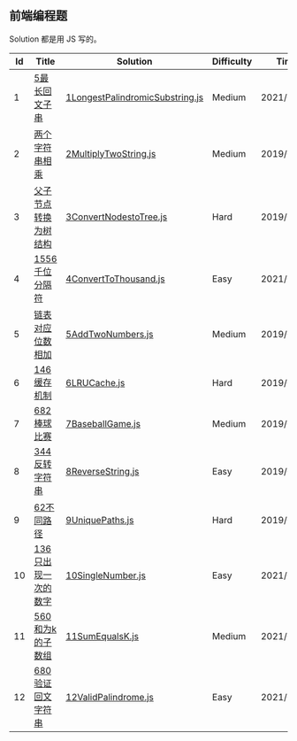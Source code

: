 ## 前端编程题

Solution 都是用 JS 写的。

| Id  | Title  | Solution  | Difficulty  | Time |
| ------------ | ------------ | ------------ | ------------ | ------------ |
|1|[5最长回文子串](https://leetcode-cn.com/problems/longest-palindromic-substring/)|[1LongestPalindromicSubstring.js](./src/1LongestPalindromicSubstring.js)|Medium|2021/06/08|
|2|[两个字符串相乘](https://www.nowcoder.com/questionTerminal/ff74b3d786de4a30b4cd49b8ad97467f)|[2MultiplyTwoString.js](./src/2MultiplyTwoString.js)|Medium|2019/03/01|
|3|[父子节点转换为树结构](./src/3ConvertNodestoTree/src.js)|[3ConvertNodestoTree.js](./src/3ConvertNodestoTree.js)|Hard|2019/03/04|
|4|[1556千位分隔符](https://leetcode-cn.com/problems/thousand-separator/)|[4ConvertToThousand.js](./src/4ConvertToThousand.js)|Easy|2021/06/10|
|5|[链表对应位数相加](https://leetcode.com/problems/add-two-numbers/)|[5AddTwoNumbers.js](./src/5AddTwoNumbers.js)|Medium|2019/03/18|
|6|[146缓存机制](https://leetcode-cn.com/problems/lru-cache/)|[6LRUCache.js](./src/6LRUCache.js)|Hard|2019/03/18|
|7|[682棒球比赛](https://leetcode-cn.com/problems/baseball-game/)|[7BaseballGame.js](./src/7BaseballGame.js)|Medium|2019/05/03|
|8|[344反转字符串](https://leetcode-cn.com/problems/reverse-string/)|[8ReverseString.js](./src/8ReverseString.js)|Easy|2019/05/20|
|9|[62不同路径](https://leetcode-cn.com/problems/unique-paths/)|[9UniquePaths.js](./src/9UniquePaths.js)|Hard|2019/05/20|
|10|[136只出现一次的数字](https://leetcode-cn.com/problems/single-number/)|[10SingleNumber.js](./src/10SingleNumber.js)|Easy|2021/06/04|
|11|[560和为k的子数组](https://leetcode-cn.com/problems/subarray-sum-equals-k/)|[11SumEqualsK.js](./src/11SumEqualsK.js)|Medium|2021/06/05|
|12|[680验证回文字符串](https://leetcode-cn.com/problems/valid-palindrome-ii/)|[12ValidPalindrome.js](./src/12ValidPalindrome.js)|Easy|2021/06/12|


